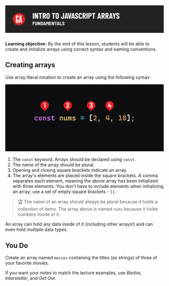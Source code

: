 # ![Intro to JavaScript Arrays - Fundamentals](./assets/hero.png)

**Learning objective:** By the end of this lesson, students will be able to create and initialize arrays using correct syntax and naming conventions.

## Creating arrays

Use array literal notation to create an array using the following syntax:

![A line of code reading: const nums = [2, 4, 18];. Elements of the code are numbered: 1) const, 2) nums, 3) the square brackets, 4) the numbers inside of the square brackets.](assets/array-syntax.png)

1) The `const` keyword. Arrays should be declared using `const`.
2) The name of the array should be plural.
3) Opening and closing square brackets indicate an array.
4) The array's elements are placed inside the square brackets. A comma separates each element, meaning the above array has been initialized with three elements. You don't have to include elements when initializing an array; use a set of empty square brackets - `[]`.

> 🏆 The name of an array should always be plural because it holds a collection of items. The array above is named `nums` because it holds numbers inside of it.

An array can hold any data inside of it (including other arrays!) and can even hold multiple data types.  

## You Do

Create an array named `movies` containing the titles (as strings) of three of your favorite movies.

If you want your notes to match the lecture examples, use *Barbie*, *Interstellar*, and *Get Out*.
